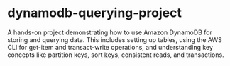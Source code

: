 # dynamodb-querying-project
A hands-on project demonstrating how to use Amazon DynamoDB for storing and querying data. This includes setting up tables, using the AWS CLI for get-item and transact-write operations, and understanding key concepts like partition keys, sort keys, consistent reads, and transactions.
